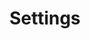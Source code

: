 ---
title: "Settings"
pageType: "none"
tagline: "This is the tagline"
settingsPage: true
header: "HeaderSlide"
footerBackground: "dark"
---